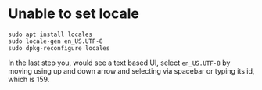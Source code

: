 # Unable to set locale

```text
sudo apt install locales
sudo locale-gen en_US.UTF-8
sudo dpkg-reconfigure locales
```

In the last step you, would see a text based UI, select `en_US.UTF-8` by moving using up and down arrow and selecting via spacebar or typing its id, which is 159.

